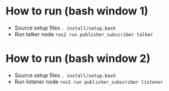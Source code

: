 # How to run (bash window 1)
- Source setup files `. install/setup.bash`
- Run talker node `ros2 run publisher_subscriber talker`

# How to run (bash window 2)
- Source setup files `. install/setup.bash`
- Run listener node `ros2 run publisher_subscriber listener`